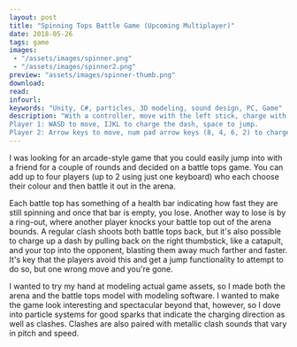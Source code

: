 ```yaml
---
layout: post
title: "Spinning Tops Battle Game (Upcoming Multiplayer)"
date: 2018-05-26
tags: game
images:
 - "/assets/images/spinner.png"
 - "/assets/images/spinner2.png"
preview: "assets/images/spinner-thumb.png"
download:
read:
infourl:
keywords: "Unity, C#, particles, 3D modeling, sound design, PC, Game"
description: "With a controller, move with the left stick, charge with the right stick and jump with A or Y.
Player 1: WASD to move, IJKL to charge the dash, space to jump.
Player 2: Arrow keys to move, num pad arrow keys (8, 4, 6, 2) to charge the dash, num pad enter to jump."
---
```


I was looking for an arcade-style game that you could easily jump into with a friend for a couple of rounds and decided on a battle tops game. You can add up to four players (up to 2 using just one keyboard) who each choose their colour and then battle it out in the arena.

Each battle top has something of a health bar indicating how fast they are still spinning and once that bar is empty, you lose. Another way to lose is by a ring-out, where another player knocks your battle top out of the arena bounds. A regular clash shoots both battle tops back, but it's also possible to charge up a dash by pulling back on the right thumbstick, like a catapult, and your top into the opponent, blasting them away much farther and faster. It's key that the players avoid this and get a jump functionality to attempt to do so, but one wrong move and you're gone.

I wanted to try my hand at modeling actual game assets, so I made both the arena and the battle tops model with modeling software. I wanted to make the game look interesting and spectacular beyond that, however, so I dove into particle systems for good sparks that indicate the charging direction as well as clashes. Clashes are also paired with metallic clash sounds that vary in pitch and speed.